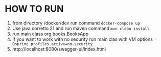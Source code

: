 # HOW TO RUN
1. from directory /docker/dev run command ``docker-compose up``
2. Use java corretto 21 and run maven command ``mvn clean install``
3. run main class org.books.BooksApp 
4. If you want to work with no security run main clas with VM options ``-Dspring.profiles.active=no-security``
5. http://localhost:8080/swagger-ui/index.html




